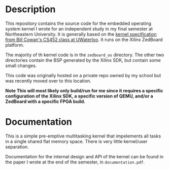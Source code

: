 # Description
This repository contains the source code for the embedded operating system kernel I wrote for an independent study in my final semester
at Northeastern University. It is generally based on the [kernel specification from Bill Cowan's CS452 class at UWaterloo](http://www.cgl.uwaterloo.ca/wmcowan/teaching/cs452/w15/assignments/index.html). It runs on the Xilinx ZedBoard platform. 

The majority of th kernel code is in the `zedboard_os` directory. The other two directories contain the BSP generated
by the Xilinx SDK, but contain some small changes.

This code was originally hosted on a private repo owned by my school but was recently moved over to this location.

**Note This will most likely only build/run for me since it requires a specific configuration of the Xilinx SDK, a
specific version of QEMU, and/or a ZedBoard with a specific FPGA build.**

# Documentation
This is a simple pre-emptive multitasking kernel that impelements all tasks in a single shared flat memory space. There
is very little kernel/user separation.

Documentation for the internal design and API of the kernel can be found in the paper I wrote at the end of the semester,
in `documentation.pdf`.
